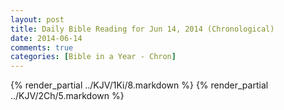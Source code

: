 ```yaml
---
layout: post
title: Daily Bible Reading for Jun 14, 2014 (Chronological)
date: 2014-06-14
comments: true
categories: [Bible in a Year - Chron]
---
```

{% render_partial ../KJV/1Ki/8.markdown %}
{% render_partial ../KJV/2Ch/5.markdown %}
